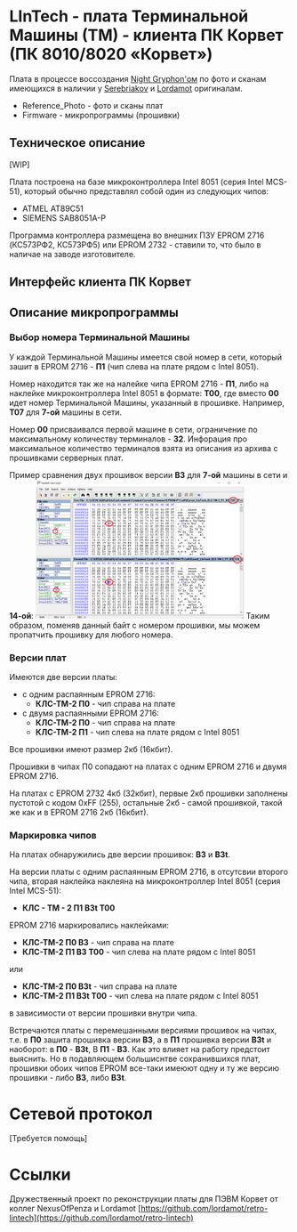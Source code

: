 # LInTech - плата Терминальной Машины (ТМ) - клиента ПК Корвет (ПК 8010/8020 «Корвет»)

Плата в процессе воссоздания [Night Gryphon'ом](https://github.com/nightgryphon) по фото и сканам имеющихся в наличии у [Serebriakov](https://github.com/PaulArgent) и [Lordamot](https://github.com/lordamot) оригиналам.

- Reference_Photo - фото и сканы плат
- Firmware - микропрограммы (прошивки)

## Техническое описание
[WIP]

Плата построена на базе микроконтроллера Intel 8051 (серия Intel MCS-51), который обычно представлял собой один из следующих чипов:
- ATMEL AT89C51
- SIEMENS SAB8051A-P

Программа контроллера размещена во внешних ПЗУ EPROM 2716 (КС573РФ2, КС573РФ5) или EPROM 2732 - ставили то, что было в наличае на заводе изготовителе.

## Интерфейс клиента ПК Корвет

## Описание микропрограммы

### Выбор номера Терминальной Машины

У каждой Терминальной Машины имеется свой номер в сети, который зашит в EPROM 2716 - **П1** (чип слева на плате рядом с Intel 8051).

Номер находится так же на налейке чипа EPROM 2716 - **П1**, либо на наклейке микроконтроллера Intel 8051 в формате: **Т00**, где вместо **00** идет номер Терминальной Машины, указанный в прошивке. Например, **T07** для **7-ой** машины в сети.

Номер **00** присваивался первой машине в сети, ограничение по максимальному количеству терминалов - **32**. Инфорация про максимальное количество терминалов взята из описания из архива с прошивками серверных плат.

Пример сравнения двух прошивок версии **B3** для **7-ой** машины в сети и **14-ой**:
[<img src="Firmware/EPROM-P1-Left/T07-T14-COMPARE.png" height="250px" margin="15px">](Firmware/EPROM-P1-Left/T07-T14-COMPARE.png)
Таким образом, поменяв данный байт с номером прошивки, мы можем пропатчить прошивку для любого номера.

### Версии плат

Имеются две версии платы:
- c одним распаянным EPROM 2716:
  - **КЛС-ТМ-2 П0** - чип справа на плате
- c двумя распаянными EPROM 2716:
  - **КЛС-ТМ-2 П0** - чип справа на плате
  - **КЛС-ТМ-2 П1** - чип слева на плате рядом с Intel 8051

Все прошивки имеют размер 2кб (16кбит).

Прошивки в чипах П0 сопадают на платах с одним EPROM 2716 и двумя EPROM 2716.

На платах с EPROM 2732 4кб (32кбит), первые 2кб прошивки заполнены пустотой с кодом 0xFF (255), остальные 2кб - самой прошивкой, такой же как и в EPROM 2716 2кб (16кбит).

### Маркировка чипов

На платах обнаружились две версии прошивок: **B3** и **B3t**.

На версии платы с одним распаянным EPROM 2716, в отсутсвии второго чипа, вторая наклейка наклеяна на микроконтроллер Intel 8051 (серия Intel MCS-51):
- **КЛС - ТМ - 2 П1 B3t T00**

EPROM 2716 маркировались наклейками:
- **КЛС-ТМ-2 П0 B3** - чип справа на плате
- **КЛС-ТМ-2 П1 B3 T00** - чип слева на плате рядом с Intel 8051

или
- **КЛС-ТМ-2 П0 B3t** - чип справа на плате
- **КЛС-ТМ-2 П1 B3t T00** - чип слева на плате рядом с Intel 8051

в зависимости от версии прошивки внутри чипа.

Встречаются платы с перемешанными версиями прошивок на чипах, т.е. в **П0** зашита прошивка версии **B3**, а в **П1** прошивка версии **B3t** и наоборот: в **П0** - **B3t**, В **П1** - **B3**. Как это влияет на работу предстоит выяснить. Но в подавляющем большиснтве сохранившихся плат, прошивки обоих чипов EPROM все-таки имеюют одну и ту же версию прошивки - либо **B3**, либо **B3t**. 



# Сетевой протокол
[Требуется помощь]



# Ссылки
Дружественный проект по реконструкции платы для ПЭВМ Корвет от коллег NexusOfPenza и Lordamot
[https://github.com/lordamot/retro-lintech](https://github.com/lordamot/retro-lintech)
